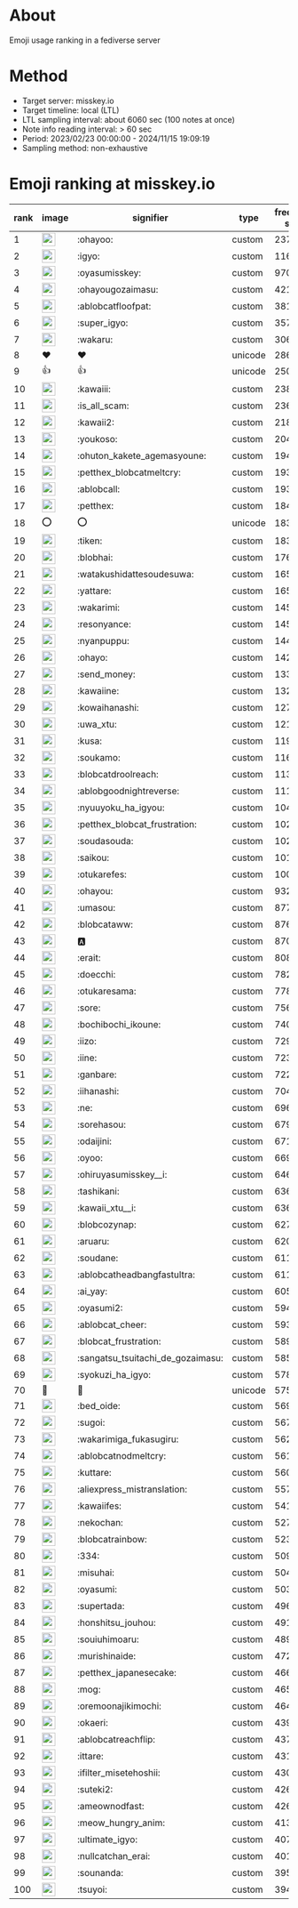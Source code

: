 # About
Emoji usage ranking in a fediverse server

# Method
- Target server: misskey.io
- Target timeline: local (LTL)
- LTL sampling interval: about 6060 sec (100 notes at once)
- Note info reading interval: > 60 sec
- Period: 2023/02/23 00:00:00 - 2024/11/15 19:09:19 
- Sampling method: non-exhaustive

# Emoji ranking at misskey.io

|rank|image|signifier|type|frequency score|
|----|----|----|----|----|
|1|<img height="24" src="https://misskey.io/emoji/ohayoo.webp">|:ohayoo:|custom|237888|
|2|<img height="24" src="https://misskey.io/emoji/igyo.webp">|:igyo:|custom|116155|
|3|<img height="24" src="https://misskey.io/emoji/oyasumisskey.webp">|:oyasumisskey:|custom|97012|
|4|<img height="24" src="https://misskey.io/emoji/ohayougozaimasu.webp">|:ohayougozaimasu:|custom|42192|
|5|<img height="24" src="https://misskey.io/emoji/ablobcatfloofpat.webp">|:ablobcatfloofpat:|custom|38157|
|6|<img height="24" src="https://misskey.io/emoji/super_igyo.webp">|:super_igyo:|custom|35753|
|7|<img height="24" src="https://misskey.io/emoji/wakaru.webp">|:wakaru:|custom|30655|
|8|❤|❤|unicode|28608|
|9|👍|👍|unicode|25072|
|10|<img height="24" src="https://misskey.io/emoji/kawaiii.webp">|:kawaiii:|custom|23825|
|11|<img height="24" src="https://misskey.io/emoji/is_all_scam.webp">|:is_all_scam:|custom|23662|
|12|<img height="24" src="https://misskey.io/emoji/kawaii2.webp">|:kawaii2:|custom|21888|
|13|<img height="24" src="https://misskey.io/emoji/youkoso.webp">|:youkoso:|custom|20456|
|14|<img height="24" src="https://misskey.io/emoji/ohuton_kakete_agemasyoune.webp">|:ohuton_kakete_agemasyoune:|custom|19411|
|15|<img height="24" src="https://misskey.io/emoji/petthex_blobcatmeltcry.webp">|:petthex_blobcatmeltcry:|custom|19371|
|16|<img height="24" src="https://misskey.io/emoji/ablobcall.webp">|:ablobcall:|custom|19323|
|17|<img height="24" src="https://misskey.io/emoji/petthex.webp">|:petthex:|custom|18463|
|18|⭕|⭕|unicode|18345|
|19|<img height="24" src="https://misskey.io/emoji/tiken.webp">|:tiken:|custom|18303|
|20|<img height="24" src="https://misskey.io/emoji/blobhai.webp">|:blobhai:|custom|17657|
|21|<img height="24" src="https://misskey.io/emoji/watakushidattesoudesuwa.webp">|:watakushidattesoudesuwa:|custom|16536|
|22|<img height="24" src="https://misskey.io/emoji/yattare.webp">|:yattare:|custom|16513|
|23|<img height="24" src="https://misskey.io/emoji/wakarimi.webp">|:wakarimi:|custom|14594|
|24|<img height="24" src="https://misskey.io/emoji/resonyance.webp">|:resonyance:|custom|14563|
|25|<img height="24" src="https://misskey.io/emoji/nyanpuppu.webp">|:nyanpuppu:|custom|14439|
|26|<img height="24" src="https://misskey.io/emoji/ohayo.webp">|:ohayo:|custom|14226|
|27|<img height="24" src="https://misskey.io/emoji/send_money.webp">|:send_money:|custom|13390|
|28|<img height="24" src="https://misskey.io/emoji/kawaiine.webp">|:kawaiine:|custom|13261|
|29|<img height="24" src="https://misskey.io/emoji/kowaihanashi.webp">|:kowaihanashi:|custom|12772|
|30|<img height="24" src="https://misskey.io/emoji/uwa_xtu.webp">|:uwa_xtu:|custom|12107|
|31|<img height="24" src="https://misskey.io/emoji/kusa.webp">|:kusa:|custom|11907|
|32|<img height="24" src="https://misskey.io/emoji/soukamo.webp">|:soukamo:|custom|11666|
|33|<img height="24" src="https://misskey.io/emoji/blobcatdroolreach.webp">|:blobcatdroolreach:|custom|11353|
|34|<img height="24" src="https://misskey.io/emoji/ablobgoodnightreverse.webp">|:ablobgoodnightreverse:|custom|11118|
|35|<img height="24" src="https://misskey.io/emoji/nyuuyoku_ha_igyou.webp">|:nyuuyoku_ha_igyou:|custom|10498|
|36|<img height="24" src="https://misskey.io/emoji/petthex_blobcat_frustration.webp">|:petthex_blobcat_frustration:|custom|10275|
|37|<img height="24" src="https://misskey.io/emoji/soudasouda.webp">|:soudasouda:|custom|10252|
|38|<img height="24" src="https://misskey.io/emoji/saikou.webp">|:saikou:|custom|10158|
|39|<img height="24" src="https://misskey.io/emoji/otukarefes.webp">|:otukarefes:|custom|10000|
|40|<img height="24" src="https://misskey.io/emoji/ohayou.webp">|:ohayou:|custom|9320|
|41|<img height="24" src="https://misskey.io/emoji/umasou.webp">|:umasou:|custom|8778|
|42|<img height="24" src="https://misskey.io/emoji/blobcataww.webp">|:blobcataww:|custom|8763|
|43|<img height="24" src="https://misskey.io/emoji/a.webp">|:a:|custom|8701|
|44|<img height="24" src="https://misskey.io/emoji/erait.webp">|:erait:|custom|8084|
|45|<img height="24" src="https://misskey.io/emoji/doecchi.webp">|:doecchi:|custom|7822|
|46|<img height="24" src="https://misskey.io/emoji/otukaresama.webp">|:otukaresama:|custom|7785|
|47|<img height="24" src="https://misskey.io/emoji/sore.webp">|:sore:|custom|7569|
|48|<img height="24" src="https://misskey.io/emoji/bochibochi_ikoune.webp">|:bochibochi_ikoune:|custom|7407|
|49|<img height="24" src="https://misskey.io/emoji/iizo.webp">|:iizo:|custom|7292|
|50|<img height="24" src="https://misskey.io/emoji/iine.webp">|:iine:|custom|7233|
|51|<img height="24" src="https://misskey.io/emoji/ganbare.webp">|:ganbare:|custom|7224|
|52|<img height="24" src="https://misskey.io/emoji/iihanashi.webp">|:iihanashi:|custom|7045|
|53|<img height="24" src="https://misskey.io/emoji/ne.webp">|:ne:|custom|6960|
|54|<img height="24" src="https://misskey.io/emoji/sorehasou.webp">|:sorehasou:|custom|6797|
|55|<img height="24" src="https://misskey.io/emoji/odaijini.webp">|:odaijini:|custom|6711|
|56|<img height="24" src="https://misskey.io/emoji/oyoo.webp">|:oyoo:|custom|6697|
|57|<img height="24" src="https://misskey.io/emoji/ohiruyasumisskey__i.webp">|:ohiruyasumisskey__i:|custom|6465|
|58|<img height="24" src="https://misskey.io/emoji/tashikani.webp">|:tashikani:|custom|6368|
|59|<img height="24" src="https://misskey.io/emoji/kawaii_xtu__i.webp">|:kawaii_xtu__i:|custom|6362|
|60|<img height="24" src="https://misskey.io/emoji/blobcozynap.webp">|:blobcozynap:|custom|6274|
|61|<img height="24" src="https://misskey.io/emoji/aruaru.webp">|:aruaru:|custom|6201|
|62|<img height="24" src="https://misskey.io/emoji/soudane.webp">|:soudane:|custom|6119|
|63|<img height="24" src="https://misskey.io/emoji/ablobcatheadbangfastultra.webp">|:ablobcatheadbangfastultra:|custom|6110|
|64|<img height="24" src="https://misskey.io/emoji/ai_yay.webp">|:ai_yay:|custom|6051|
|65|<img height="24" src="https://misskey.io/emoji/oyasumi2.webp">|:oyasumi2:|custom|5947|
|66|<img height="24" src="https://misskey.io/emoji/ablobcat_cheer.webp">|:ablobcat_cheer:|custom|5930|
|67|<img height="24" src="https://misskey.io/emoji/blobcat_frustration.webp">|:blobcat_frustration:|custom|5893|
|68|<img height="24" src="https://misskey.io/emoji/sangatsu_tsuitachi_de_gozaimasu.webp">|:sangatsu_tsuitachi_de_gozaimasu:|custom|5853|
|69|<img height="24" src="https://misskey.io/emoji/syokuzi_ha_igyo.webp">|:syokuzi_ha_igyo:|custom|5789|
|70|🎉|🎉|unicode|5758|
|71|<img height="24" src="https://misskey.io/emoji/bed_oide.webp">|:bed_oide:|custom|5697|
|72|<img height="24" src="https://misskey.io/emoji/sugoi.webp">|:sugoi:|custom|5672|
|73|<img height="24" src="https://misskey.io/emoji/wakarimiga_fukasugiru.webp">|:wakarimiga_fukasugiru:|custom|5624|
|74|<img height="24" src="https://misskey.io/emoji/ablobcatnodmeltcry.webp">|:ablobcatnodmeltcry:|custom|5618|
|75|<img height="24" src="https://misskey.io/emoji/kuttare.webp">|:kuttare:|custom|5601|
|76|<img height="24" src="https://misskey.io/emoji/aliexpress_mistranslation.webp">|:aliexpress_mistranslation:|custom|5574|
|77|<img height="24" src="https://misskey.io/emoji/kawaiifes.webp">|:kawaiifes:|custom|5417|
|78|<img height="24" src="https://misskey.io/emoji/nekochan.webp">|:nekochan:|custom|5272|
|79|<img height="24" src="https://misskey.io/emoji/blobcatrainbow.webp">|:blobcatrainbow:|custom|5238|
|80|<img height="24" src="https://misskey.io/emoji/334.webp">|:334:|custom|5090|
|81|<img height="24" src="https://misskey.io/emoji/misuhai.webp">|:misuhai:|custom|5048|
|82|<img height="24" src="https://misskey.io/emoji/oyasumi.webp">|:oyasumi:|custom|5034|
|83|<img height="24" src="https://misskey.io/emoji/supertada.webp">|:supertada:|custom|4967|
|84|<img height="24" src="https://misskey.io/emoji/honshitsu_jouhou.webp">|:honshitsu_jouhou:|custom|4914|
|85|<img height="24" src="https://misskey.io/emoji/souiuhimoaru.webp">|:souiuhimoaru:|custom|4896|
|86|<img height="24" src="https://misskey.io/emoji/murishinaide.webp">|:murishinaide:|custom|4728|
|87|<img height="24" src="https://misskey.io/emoji/petthex_japanesecake.webp">|:petthex_japanesecake:|custom|4665|
|88|<img height="24" src="https://misskey.io/emoji/mog.webp">|:mog:|custom|4652|
|89|<img height="24" src="https://misskey.io/emoji/oremoonajikimochi.webp">|:oremoonajikimochi:|custom|4640|
|90|<img height="24" src="https://misskey.io/emoji/okaeri.webp">|:okaeri:|custom|4390|
|91|<img height="24" src="https://misskey.io/emoji/ablobcatreachflip.webp">|:ablobcatreachflip:|custom|4377|
|92|<img height="24" src="https://misskey.io/emoji/ittare.webp">|:ittare:|custom|4319|
|93|<img height="24" src="https://misskey.io/emoji/ifilter_misetehoshii.webp">|:ifilter_misetehoshii:|custom|4306|
|94|<img height="24" src="https://misskey.io/emoji/suteki2.webp">|:suteki2:|custom|4267|
|95|<img height="24" src="https://misskey.io/emoji/ameownodfast.webp">|:ameownodfast:|custom|4265|
|96|<img height="24" src="https://misskey.io/emoji/meow_hungry_anim.webp">|:meow_hungry_anim:|custom|4139|
|97|<img height="24" src="https://misskey.io/emoji/ultimate_igyo.webp">|:ultimate_igyo:|custom|4074|
|98|<img height="24" src="https://misskey.io/emoji/nullcatchan_erai.webp">|:nullcatchan_erai:|custom|4017|
|99|<img height="24" src="https://misskey.io/emoji/sounanda.webp">|:sounanda:|custom|3953|
|100|<img height="24" src="https://misskey.io/emoji/tsuyoi.webp">|:tsuyoi:|custom|3940|
